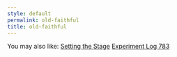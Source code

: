 ```yaml
---
style: default
permalink: old-faithful
title: old-faithful
---
```

You may also like:
[Setting the Stage](http://scp-wiki.net/setting-the-stage)
[Experiment Log 783](http://scp-wiki.net/experiment-log-783)